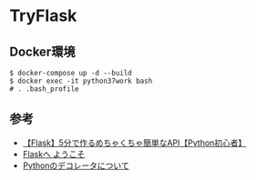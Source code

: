 # TryFlask

## Docker環境

```
$ docker-compose up -d --build
$ docker exec -it python37work bash
# . .bash_profile
```

## 参考

- [【Flask】5分で作るめちゃくちゃ簡単なAPI【Python初心者】](https://student-engineer.net/flask-api/)
- [Flaskへ ようこそ](https://a2c.bitbucket.io/flask/)
- [Pythonのデコレータについて](https://qiita.com/mtb_beta/items/d257519b018b8cd0cc2e)
